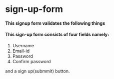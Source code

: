 # sign-up-form
<html>
<body>
  <h4>This signup form validates the following things</h4>
  <h4>This sign-up form consists of four fields namely:</h4>
  <ol>
    <li>Username</li>
    <li>Email-id</li>
    <li>Password</li>
    <li>Confirm password</li>
  </ol>  
  <p>and a sign up(submmit) button.</p>

